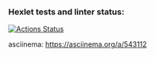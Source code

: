 ### Hexlet tests and linter status:
[![Actions Status](https://github.com/1Forcas1/frontend-project-44/workflows/hexlet-check/badge.svg)](https://github.com/1Forcas1/frontend-project-44/actions)

asciinema: https://asciinema.org/a/543112